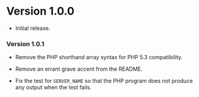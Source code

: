 Version 1.0.0
=============

* Initial release.

### Version 1.0.1 ###

* Remove the PHP shorthand array syntax for PHP 5.3 compatibility.

* Remove an errant grave accent from the README.

* Fix the test for `SERVER_NAME` so that the PHP program does not
  produce any output when the test fails.

